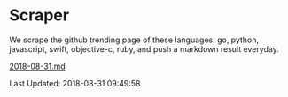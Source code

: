 # Scraper

We scrape the github trending page of these languages: go, python, javascript, swift, objective-c, ruby, and push a markdown result everyday.

[2018-08-31.md](https://github.com/henson/Scraper/blob/master/2018-08-31.md)

Last Updated: 2018-08-31 09:49:58
